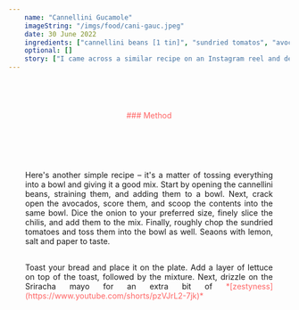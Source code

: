 ```yaml
---
    name: "Cannellini Gucamole"
    imageString: "/imgs/food/cani-gauc.jpeg"
    date: 30 June 2022
    ingredients: ["cannellini beans [1 tin]", "sundried tomatos", "avocardo [2]", "lemon", "lettuce", "red onion [1/2]", "chillis [2/3]", "hummus", "siracha mayo", "sourdough bread"]
    optional: []
    story: ["I came across a similar recipe on an Instagram reel and decided to put my own twist on it, which eventually transformed into an alternative guacamole that's ideal for scorching days. During the summertime, particularly on extremely hot days, my dad tends to avoid eating, which is rather surprising because he doesn't strike me as someone who shies away from food.", "However, spending the entire day without eating isn't the wisest choice, so I started preparing this dish for him on those sweltering days to ensure he stays well-nourished and receives the essential nutrients his aging body requires."]
---
```


<div style="text-align : center; margin-top:70px;color: #FF6464 ">### Method</div>

<div style="margin-top:30px; text-align: justify; border: 1ps solid #fc9292; padding: 30px; ">

<p style="margin-top: 30px">Here's another simple recipe – it's a matter of tossing everything into a bowl and giving it a good mix. Start by opening the cannellini beans, straining them, and adding them to a bowl. Next, crack open the avocados, score them, and scoop the contents into the same bowl. Dice the onion to your preferred size, finely slice the chilis, and add them to the mix. Finally, roughly chop the sundried tomatoes and toss them into the bowl as well. Seaons with lemon, salt and paper to taste.<p>
<p style="margin-top: 30px">Toast your bread and place it on the plate. Add a layer of lettuce on top of the toast, followed by the mixture. Next, drizzle on the Sriracha mayo for an extra bit of <span style="margin-top:70px;color: #FF6464 ">*[zestyness](https://www.youtube.com/shorts/pzVJrL2-7jk)*</span> <p>

</div>

